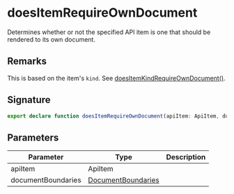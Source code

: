 
# doesItemRequireOwnDocument

Determines whether or not the specified API item is one that should be rendered to its own document.

## Remarks

This is based on the item's `kind`<!-- -->. See [doesItemKindRequireOwnDocument()](docs/api-markdown-documenter/doesitemkindrequireowndocument-function)<!-- -->.

## Signature

```typescript
export declare function doesItemRequireOwnDocument(apiItem: ApiItem, documentBoundaries: DocumentBoundaries): boolean;
```

## Parameters

|  Parameter | Type | Description |
|  --- | --- | --- |
|  apiItem | ApiItem |  |
|  documentBoundaries | [DocumentBoundaries](docs/api-markdown-documenter/documentboundaries-typealias) |  |


